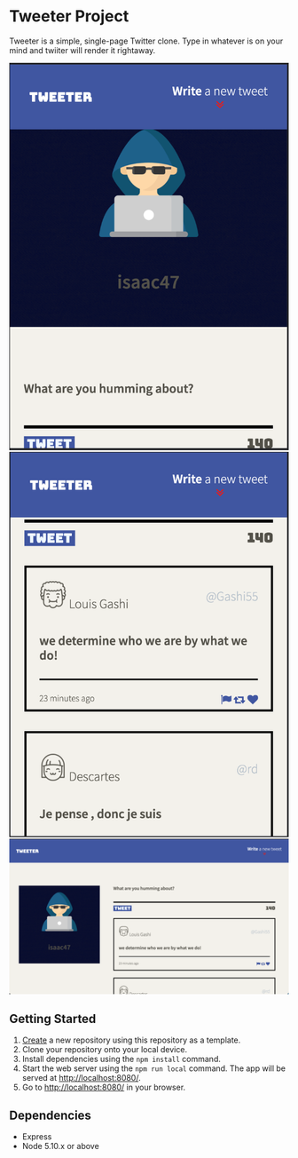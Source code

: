 # Tweeter Project

Tweeter is a simple, single-page Twitter clone. Type in whatever is on your mind and twiiter will render it rightaway.

!["Home page for mobile and tablets "](https://github.com/nati047/tweeter/blob/master/docs/twter%201.png?raw=true)
!["Posted Tweets "](https://github.com/nati047/tweeter/blob/master/docs/twtr2.png?raw=true)
!["Tweeter for desktop "](https://github.com/nati047/tweeter/blob/master/docs/twtr3.png?raw=true)



## Getting Started

1. [Create](https://docs.github.com/en/repositories/creating-and-managing-repositories/creating-a-repository-from-a-template) a new repository using this repository as a template.
2. Clone your repository onto your local device.
3. Install dependencies using the `npm install` command.
3. Start the web server using the `npm run local` command. The app will be served at <http://localhost:8080/>.
4. Go to <http://localhost:8080/> in your browser.

## Dependencies

- Express
- Node 5.10.x or above
